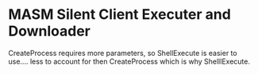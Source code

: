 # MASM Silent Client Executer and Downloader
CreateProcess requires more parameters, so ShellExecute is easier to use.... less to account for then CreateProcess which is why ShelllExecute. 
